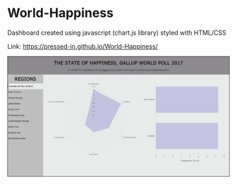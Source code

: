 # World-Happiness

Dashboard created using javascript (chart.js library) styled with HTML/CSS

Link: https://pressed-in.github.io/World-Happiness/

![pic](https://raw.githubusercontent.com/Pressed-In/Pressed-In.github.io/master/project_pics/world_happiness_pic_border.png)
